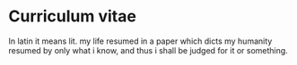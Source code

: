 # Curriculum vitae
In latin it means lit. my life resumed in a paper which dicts my humanity resumed by only what i know, and thus i shall be judged for it or something.
